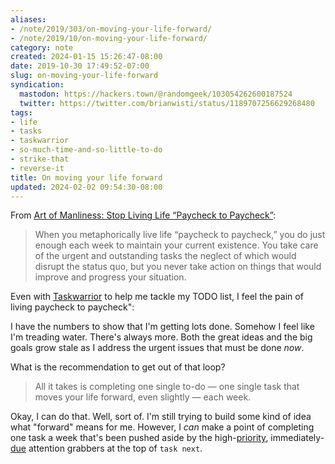 ```yaml
---
aliases:
- /note/2019/303/on-moving-your-life-forward/
- /note/2019/10/on-moving-your-life-forward/
category: note
created: 2024-01-15 15:26:47-08:00
date: 2019-10-30 17:49:52-07:00
slug: on-moving-your-life-forward
syndication:
  mastodon: https://hackers.town/@randomgeek/103054262600187524
  twitter: https://twitter.com/brianwisti/status/1189707256629268480
tags:
- life
- tasks
- taskwarrior
- so-much-time-and-so-little-to-do
- strike-that
- reverse-it
title: On moving your life forward
updated: 2024-02-02 09:54:30-08:00
---
```


From [Art of Manliness: Stop Living Life “Paycheck to Paycheck”](https://www.artofmanliness.com/articles/sunday-firesides-stop-living-life-paycheck-to-paycheck/):

 > 
 > When you metaphorically live life “paycheck to paycheck,” you do just enough  each week to maintain your current existence.  You take care of the urgent and outstanding tasks the neglect of which would disrupt the status quo, but you never take action on things that would improve and progress your situation.

Even with [Taskwarrior](../../../card/Taskwarrior.md) to help me tackle my TODO list, I feel the pain of living  paycheck to paycheck":

I have the numbers to show that I'm getting lots done. Somehow I feel like I'm treading water. There's always more. Both the great ideas and the big goals grow stale as I address the urgent issues that must be done *now*.

What is the recommendation to get out of that loop?

 > 
 > All it takes is completing one single to-do — one single task that moves your life forward, even slightly — each week.

Okay, I can do that. Well, sort of. I'm still trying to build some kind of idea what "forward" means for me. However, I *can* make a point of completing one task a week that's been pushed aside by the high-[priority](../../2017/12/taskwarrior-priorities.md), immediately-[due](../../2018/01/taskwarrior-due-dates.md) attention grabbers at the top of `task next`.